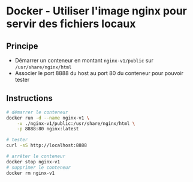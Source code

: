 # Docker - Utiliser l'image nginx pour servir des fichiers locaux

## Principe

* Démarrer un conteneur en montant `nginx-v1/public` sur `/usr/share/nginx/html`
* Associer le port 8888 du host au port 80 du conteneur pour pouvoir tester

## Instructions

```bash
# démarrer le conteneur
docker run -d --name nginx-v1 \
    -v ./nginx-v1/public:/usr/share/nginx/html \
    -p 8888:80 nginx:latest

# tester
curl -sS http://localhost:8888

# arrêter le conteneur
docker stop nginx-v1
# supprimer le conteneur
docker rm nginx-v1
```
